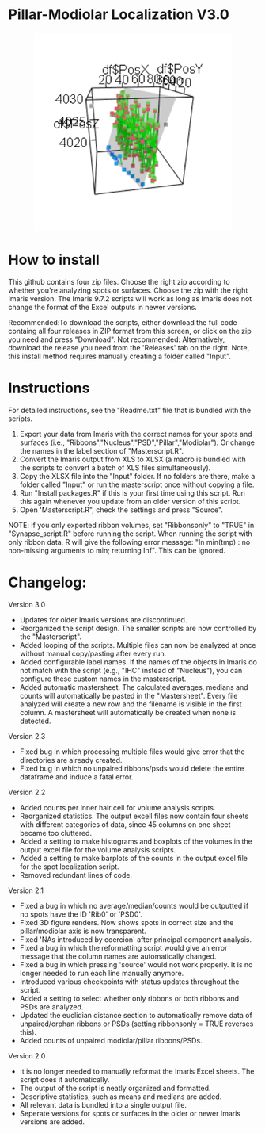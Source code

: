 # Pillar-Modiolar Localization V3.0
<p align="center">
  <img width="400" height="400" src="./output.gif">
</p>

# How to install
This github contains four zip files. Choose the right zip according to whether you're analyzing spots or surfaces.
Choose the zip with the right Imaris version. The Imaris 9.7.2 scripts will work as long as Imaris does not change the format of the Excel outputs in newer versions.

Recommended:To download the scripts, either download the full code containg all four releases in ZIP format from this screen, or click on the zip you need and press "Download". 
Not recommended: Alternatively, download the release you need from the 'Releases' tab on the right. Note, this install method requires manually creating a folder called "Input".

# Instructions
For detailed instructions, see the "Readme.txt" file that is bundled with the scripts.
1. Export your data from Imaris with the correct names for your spots and surfaces (i.e., "Ribbons","Nucleus","PSD","Pillar","Modiolar"). Or change the names in the label section of "Masterscript.R".
2. Convert the Imaris output from XLS to XLSX (a macro is bundled with the scripts to convert a batch of XLS files simultaneously).
3. Copy the XLSX file into the "Input" folder. If no folders are there, make a folder called "Input" or run the masterscript once without copying a file.
4. Run "Install packages.R" if this is your first time using this script. Run this again whenever you update from an older version of this script.
5. Open 'Masterscript.R", check the settings and press "Source".

NOTE: if you only exported ribbon volumes, set "Ribbonsonly" to "TRUE" in "Synapse_script.R" before running the script. When running the script with only ribbon data, R will give the following error message: "In min(tmp) : no non-missing arguments to min; returning Inf". This can be ignored.

# Changelog:

Version 3.0
- Updates for older Imaris versions are discontinued.
- Reorganized the script design. The smaller scripts are now controlled by the "Masterscript".
- Added looping of the scripts. Multiple files can now be analyzed at once without manual copy/pasting after every run.
- Added configurable label names. If the names of the objects in Imaris do not match with the script (e.g., "IHC" instead of "Nucleus"), you can configure these custom names in the masterscript.
- Added automatic mastersheet. The calculated averages, medians and counts will automatically be pasted in the "Mastersheet". Every file analyzed will create a new row and the filename is visible in the first column. A mastersheet will automatically be created when none is detected.

Version 2.3
- Fixed bug in which processing multiple files would give error that the directories are already created.
- Fixed bug in which no unpaired ribbons/psds would delete the entire dataframe and induce a fatal error.

Version 2.2
- Added counts per inner hair cell for volume analysis scripts.
- Reorganized statistics. The output excell files now contain four sheets with different categories of data, since 45 columns on one sheet became too cluttered.
- Added a setting to make histograms and boxplots of the volumes in the output excel file for the volume analysis scripts.
- Added a setting to make barplots of the counts in the output excel file for the spot localization script.
- Removed redundant lines of code.

Version 2.1
- Fixed a bug in which no average/median/counts would be outputted if no spots have the ID 'Rib0' or 'PSD0'.
- Fixed 3D figure renders. Now shows spots in correct size and the pillar/modiolar axis is now transparent.
- Fixed 'NAs introduced by coercion' after principal component analysis.
- Fixed a bug in which the reformatting script would give an error message that the column names are automatically changed.
- Fixed a bug in which pressing 'source' would not work properly. It is no longer needed to run each line manually anymore. 
- Introduced various checkpoints with status updates throughout the script.
- Added a setting to select whether only ribbons or both ribbons and PSDs are analyzed.
- Updated the euclidian distance section to automatically remove data of unpaired/orphan ribbons or PSDs (setting ribbonsonly = TRUE reverses this).
- Added counts of unpaired modiolar/pillar ribbons/PSDs.

Version 2.0
- It is no longer needed to manually reformat the Imaris Excel sheets. The script does it automatically.
- The output of the script is neatly organized and formatted.
- Descriptive statistics, such as means and medians are added.
- All relevant data is bundled into a single output file.
- Seperate versions for spots or surfaces in the older or newer Imaris versions are added.
